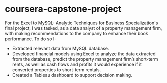 # coursera-capstone-project

For the Excel to MySQL: Analytic Techniques for Business Specialization's final project, I was tasked, as a data analyst of a property management firm, with making recommendations to the company to enhance their book performance. To do so I:

- Extracted relevant data from MySQL database.
- Developed financial models using Excel to analyze the data extracted from the database, predict the property management firm’s short-term rents, as well as cash flows and profits it would experience if it converted properties to short-term rentals.
- Created a Tableau dashboard to support decision making.
